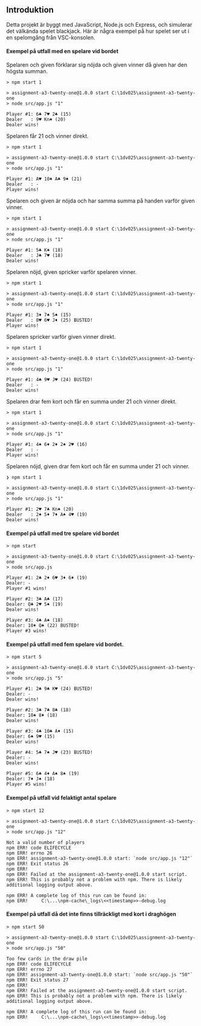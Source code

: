 
## Introduktion
Detta projekt är byggt med JavaScript, Node.js och Express, och simulerar det välkända spelet blackjack. Här är några exempel på hur spelet ser ut i en spelomgång från VSC-konsolen.

#### Exempel på utfall med en spelare vid bordet

Spelaren och given förklarar sig nöjda och given vinner då given har den högsta summan.

```text
> npm start 1

> assignment-a3-twenty-one@1.0.0 start C:\1dv025\assignment-a3-twenty-one
> node src/app.js "1"

Player #1: 6♣ 7♥ 2♣ (15)
Dealer   : 9♥ Kn♠ (20)
Dealer wins!
```

Spelaren får 21 och vinner direkt.

```text
> npm start 1

> assignment-a3-twenty-one@1.0.0 start C:\1dv025\assignment-a3-twenty-one
> node src/app.js "1"

Player #1: A♥ 10♠ A♣ 9♠ (21)
Dealer   : -
Player wins!
```

Spelaren och given är nöjda och har samma summa på handen varför given vinner.

```text
> npm start 1

> assignment-a3-twenty-one@1.0.0 start C:\1dv025\assignment-a3-twenty-one
> node src/app.js "1"

Player #1: 5♣ K♠ (18)
Dealer   : J♣ 7♥ (18)
Dealer wins!
```

Spelaren nöjd, given spricker varför spelaren vinner.

```text
> npm start 1

> assignment-a3-twenty-one@1.0.0 start C:\1dv025\assignment-a3-twenty-one
> node src/app.js "1"

Player #1: 3♦ 7♠ 5♠ (15)
Dealer   : 8♥ 6♥ J♦ (25) BUSTED!
Player wins!
```

Spelaren spricker varför given vinner direkt.

```text
> npm start 1

> assignment-a3-twenty-one@1.0.0 start C:\1dv025\assignment-a3-twenty-one
> node src/app.js "1"

Player #1: 4♣ 9♥ J♥ (24) BUSTED!
Dealer   : -
Dealer wins!
```

Spelaren drar fem kort och får en summa under 21 och vinner direkt.

```text
> npm start 1

> assignment-a3-twenty-one@1.0.0 start C:\1dv025\assignment-a3-twenty-one
> node src/app.js "1"

Player #1: 4♠ 6♦ 2♦ 2♠ 2♥ (16)
Dealer   : -
Player wins!
```

Spelaren nöjd, given drar fem kort och får en summa under 21 och vinner.

```text
❯ npm start 1

> assignment-a3-twenty-one@1.0.0 start C:\1dv025\assignment-a3-twenty-one
> node src/app.js "1"

Player #1: 2♥ 7♣ Kn♠ (20)
Dealer   : 2♠ 5♦ 7♦ A♠ 4♥ (19)
Dealer wins!
```

#### Exempel på utfall med tre spelare vid bordet

```text
> npm start

> assignment-a3-twenty-one@1.0.0 start C:\1dv025\assignment-a3-twenty-one
> node src/app.js

Player #1: 2♣ 2♦ 6♥ 3♦ 6♦ (19)
Dealer: -
Player #1 wins!

Player #2: 3♣ A♣ (17)
Dealer: Q♣ 2♥ 5♠ (19)
Dealer wins!

Player #3: 4♣ A♠ (18)
Dealer: 10♦ Q♠ (22) BUSTED!
Player #3 wins!
```

#### Exempel på utfall med fem spelare vid bordet.

```text
> npm start 5

> assignment-a3-twenty-one@1.0.0 start C:\1dv025\assignment-a3-twenty-one
> node src/app.js "5"

Player #1: 2♣ 9♣ K♥ (24) BUSTED!
Dealer: -
Dealer wins!

Player #2: 3♣ 7♣ 8♣ (18)
Dealer: 10♠ 8♦ (18)
Dealer wins!

Player #3: 4♣ 10♣ A♦ (15)
Dealer: 6♠ 9♥ (15)
Dealer wins!

Player #4: 5♣ 7♠ J♥ (23) BUSTED!
Dealer: -
Dealer wins!

Player #5: 6♣ 4♦ A♠ 8♠ (19)
Dealer: 7♦ J♠ (18)
Player #5 wins!
```

#### Exempel på utfall vid felaktigt antal spelare

```text
> npm start 12

> assignment-a3-twenty-one@1.0.0 start C:\1dv025\assignment-a3-twenty-one
> node src/app.js "12"

Not a valid number of players
npm ERR! code ELIFECYCLE
npm ERR! errno 26
npm ERR! assignment-a3-twenty-one@1.0.0 start: `node src/app.js "12"`
npm ERR! Exit status 26
npm ERR!
npm ERR! Failed at the assignment-a3-twenty-one@1.0.0 start script.
npm ERR! This is probably not a problem with npm. There is likely additional logging output above.

npm ERR! A complete log of this run can be found in:
npm ERR!     C:\...\npm-cache\_logs\<<timestamp>>-debug.log
```

#### Exempel på utfall då det inte finns tillräckligt med kort i draghögen

```text
> npm start 50

> assignment-a3-twenty-one@1.0.0 start C:\1dv025\assignment-a3-twenty-one
> node src/app.js "50"

Too few cards in the draw pile
npm ERR! code ELIFECYCLE
npm ERR! errno 27
npm ERR! assignment-a3-twenty-one@1.0.0 start: `node src/app.js "50"`
npm ERR! Exit status 27
npm ERR!
npm ERR! Failed at the assignment-a3-twenty-one@1.0.0 start script.
npm ERR! This is probably not a problem with npm. There is likely additional logging output above.

npm ERR! A complete log of this run can be found in:
npm ERR!     C:\...\npm-cache\_logs\<<timestamp>>-debug.log
```
